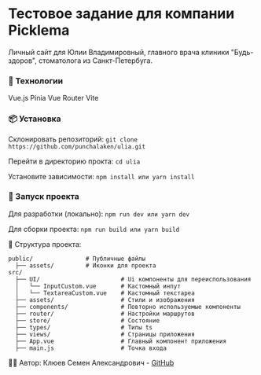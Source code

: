 # Тестовое задание для компании Picklema

Личный сайт для Юлии Владимировный, главного врача клиники "Будь-здоров", стоматолога из Санкт-Петербуга.

### 🚀 Технологии
Vue.js
Pinia
Vue Router
Vite

### 📦 Установка
Склонировать репозиторий: `git clone https://github.com/punchalaken/ulia.git`

Перейти в директорию прокта: `cd ulia`

Установите зависимости: `npm install или yarn install`

### 🔨 Запуск проекта
Для разработки (локально): `npm run dev или yarn dev`

Для сборки проекта: `npm run build или yarn build`

📂 Структура проекта:

    public/               # Публичные файлы
      ├── assets/         # Иконки для проекта
    src/
      ├── UI/                       # Ui компоненты для переиспользования
      │   └── InputCustom.vue       # Кастомный инпут
      │   └── TextareaCustom.vue    # Кастомный текстареа
      ├── assets/                   # Стили и изображения
      ├── components/               # Повторно используемые компоненты
      ├── router/                   # Настройки маршрутов
      ├── store/                    # Состояние
      ├── types/                    # Типы ts
      ├── views/                    # Страницы приложения
      ├── App.vue                   # Главный компонент приложения
      ├── main.js                   # Точка входа
          
🧑‍💻 Автор: Клюев Семен Александрович - [GitHub](https://github.com/punchalaken)
